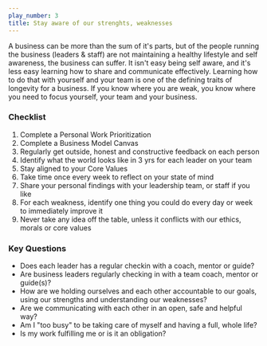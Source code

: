 ```yaml
---
play_number: 3
title: Stay aware of our strenghts, weaknesses
---
```


A business can be more than the sum of it's parts, but of the people running the business (leaders & staff) are not maintaining a healthy lifestyle and self awareness, the business can suffer. It isn't easy being self aware, and it's less easy learning how to share and communicate effectively. Learning how to do that with yourself and your team is one of the defining traits of longevity for a business. If you know where you are weak, you know where you need to focus yourself, your team and your business.

### Checklist
1. Complete a Personal Work Prioritization
2. Complete a Business Model Canvas
3. Regularly get outside, honest and constructive feedback on each person
4. Identify what the world looks like in 3 yrs for each leader on your team
5. Stay aligned to your Core Values
6. Take time once every week to reflect on your state of mind
7. Share your personal findings with your leadership team, or staff if you like
8. For each weakness, identify one thing you could do every day or week to immediately improve it
9. Never take any idea off the table, unless it conflicts with our ethics, morals or core values


### Key Questions
- Does each leader has a regular checkin with a coach, mentor or guide?
- Are business leaders regularly checking in with a team coach, mentor or guide(s)?
- How are we holding ourselves and each other accountable to our goals, using our strengths and understanding our weaknesses?
- Are we communicating with each other in an open, safe and helpful way?
- Am I "too busy" to be taking care of myself and having a full, whole life?
- Is my work fulfilling me or is it an obligation?
